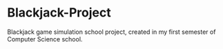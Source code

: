 # Blackjack-Project
Blackjack game simulation school project, created in my first semester of Computer Science school. 

